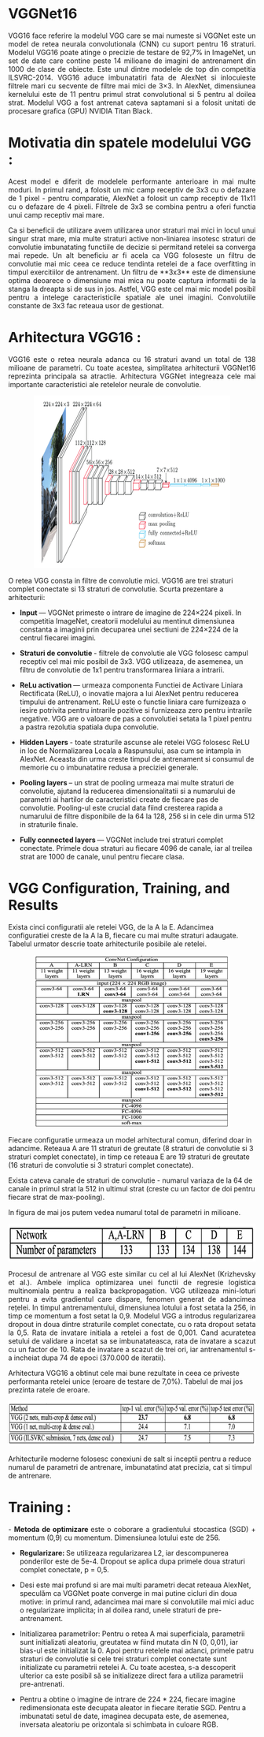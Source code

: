 # VGGNet16
<p align="justify"> VGG16 face referire la modelul VGG care se mai numeste si VGGNet este un model de retea neurala convolutionala (CNN) cu suport pentru 16 straturi. Modelul VGG16 poate atinge o precizie de testare de 92,7% in ImageNet, un set de date care contine peste 14 milioane de imagini de antrenament din 1000 de clase de obiecte. Este unul dintre modelele de top din competitia ILSVRC-2014.
VGG16 aduce imbunatatiri fata de AlexNet si inlocuieste filtrele mari cu secvente de filtre mai mici de 3×3. In AlexNet, dimensiunea kernelului este de 11 pentru primul strat convolutional si 5 pentru al doilea strat. Modelul VGG a fost antrenat cateva saptamani si a folosit unitati de procesare grafica (GPU) NVIDIA Titan Black.

# Motivatia din spatele modelului VGG :

<p align="justify">Acest model e diferit de modelele performante anterioare in mai multe moduri. In primul rand, a folosit un mic camp receptiv de 3x3 cu o defazare de 1 pixel - pentru comparatie, AlexNet a folosit un camp receptiv 
de 11x11 cu o defazare de 4 pixeli. Filtrele de 3x3 se combina pentru a oferi functia unui camp receptiv mai mare.

<p align="justify">Ca si beneficii de utilizare avem utilizarea unor straturi mai mici in locul unui singur strat mare, mia multe straturi active non-liniarea insotesc straturi de convolutie imbunatating functiile de decizie si permitand retelei sa converga mai repede.
Un alt beneficiu ar fi acela ca VGG foloseste un filtru de convolutie mai mic ceea ce reduce tendinta retelei de a face overfitting in timpul exercitiilor de antrenament. Un filtru de **3x3** este de dimensiune optima deoarece o dimensiune mai mica nu poate captura informatii de la stanga la dreapta si de sus in jos. Astfel, VGG este cel mai mic model posibil pentru a intelege caracteristicile spatiale ale unei imagini.
Convolutiile constante de 3x3 fac reteaua usor de gestionat.



# Arhitectura VGG16 :

<p align="justify">VGG16 este o retea neurala adanca cu 16 straturi avand un total de 138 milioane de parametri. Cu toate acestea, simplitatea arhitecturii VGGNet16 reprezinta principala sa atractie.
Arhitectura VGGNet integreaza cele mai importante caracteristici ale retelelor neurale de convolutie.

<div align="center">
    <img height="350" width="400" src="https://github.com/mirceazco/VerificareFormala-2023/blob/main/LaTeX/vggnet.png.png">
</div>


O retea VGG consta in filtre de convolutie mici. VGG16 are trei straturi complet conectate si 13 straturi de convolutie.
Scurta prezentare a arhitecturii:


- <strong> Input </strong> — VGGNet primeste o intrare de imagine de 224×224 pixeli. In competitia ImageNet, creatorii modelului au mentinut dimensiunea constanta a imaginii prin decuparea unei sectiuni de 224×224 de la centrul fiecarei imagini.

- <strong> Straturi de convolutie </strong> - filtrele de convolutie ale VGG folosesc campul receptiv cel mai mic posibil de 3x3. VGG utilizeaza, de asemenea, un filtru de convolutie de 1x1 pentru transformarea liniara a intrarii. 

- <strong> ReLu activation </strong> — urmeaza componenta Functiei de Activare Liniara Rectificata (ReLU), o inovatie majora a lui AlexNet pentru reducerea timpului de antrenament. ReLU este o functie liniara care 
furnizeaza o iesire potrivita pentru intrarile pozitive si furnizeaza zero pentru intrarile negative. VGG are o valoare de pas a convolutiei setata la 1 pixel pentru a pastra rezolutia spatiala dupa convolutie.

- <strong> Hidden Layers </strong> - toate straturile ascunse ale retelei VGG folosesc ReLU in loc de Normalizarea Locala a Raspunsului, asa cum se intampla in AlexNet. Aceasta din urma creste timpul de antrenament si consumul de memorie cu o imbunatatire redusa a preciziei generale.

- <strong> Pooling layers </strong> – un strat de pooling urmeaza mai multe straturi de convolutie, ajutand la reducerea dimensionalitatii si a numarului de parametri ai hartilor de caracteristici create de fiecare pas de convolutie. Pooling-ul este crucial data fiind cresterea rapida a numarului de filtre disponibile de la 64 la 128, 256 si in cele din urma 512 in straturile finale.

- <strong> Fully connected layers </strong> — VGGNet include trei straturi complet conectate. Primele doua straturi au fiecare 4096 de canale, iar al treilea strat are 1000 de canale, unul pentru fiecare clasa.


# VGG Configuration, Training, and Results

Exista cinci configuratii ale retelei VGG, de la A la E. Adancimea configuratiei creste de la A la B, fiecare cu mai multe straturi adaugate. Tabelul urmator descrie toate arhitecturile posibile ale retelei.

<div align="center">
    <img height="350" width="400" src="https://github.com/mirceazco/VerificareFormala-2023/blob/main/LaTeX/config.png">
</div>

Fiecare configuratie urmeaza un model arhitectural comun, diferind doar in adancime. Reteaua A are 11 straturi de greutate (8 straturi de convolutie si 3 straturi complet conectate), in timp ce reteaua E are 19 straturi de greutate (16 straturi de convolutie si 3 straturi complet conectate).

Exista cateva canale de straturi de convolutie - numarul variaza de la 64 de canale in primul strat la 512 in ultimul strat (creste cu un factor de doi pentru fiecare strat de max-pooling). 

In figura de mai jos putem vedea numarul total de parametri in milioane.

<div align="center">
    <img height="77" width="724" src="https://github.com/mirceazco/VerificareFormala-2023/blob/main/LaTeX/parameters.png">
</div>

<p align="justify">Procesul de antrenare al VGG este similar cu cel al lui AlexNet (Krizhevsky et al.). Ambele implica optimizarea unei functii de regresie logistica multinomiala pentru a realiza backpropagation. VGG utilizeaza mini-loturi pentru a evita gradientul care dispare, fenomen generat de adancimea rețelei.
In timpul antrenamentului, dimensiunea lotului a fost setata la 256, in timp ce momentum a fost setat la 0,9. Modelul VGG a introdus regularizarea dropout in doua dintre straturile complet conectate, cu o rata dropout setata la 0,5. Rata de invatare initiala a retelei a fost de 0,001. Cand acuratetea setului de validare a incetat sa se imbunatateasca, rata de invatare a scazut cu un factor de 10. Rata de invatare a scazut de trei ori, iar antrenamentul s-a incheiat dupa 74 de epoci (370.000 de iteratii).

Arhitectura VGG16 a obtinut cele mai bune rezultate in ceea ce priveste performanta retelei unice (eroare de testare de 7,0%). Tabelul de mai jos prezinta ratele de eroare.

<div align="center">
    <img height="92" width="726" src="https://github.com/mirceazco/VerificareFormala-2023/blob/main/LaTeX/rates.png">
</div>

Arhitecturile moderne folosesc conexiuni de salt si inceptii pentru a reduce numarul de parametri de antrenare, imbunatatind atat precizia, cat si timpul de antrenare.


# Training :

<p align="justify">  - <strong> Metoda de optimizare </strong> este o coborare a gradientului stocastica (SGD) + momentum (0,9) cu momentum. Dimensiunea lotului este de 256.

- <strong> Regularizare: </strong> Se utilizeaza regularizarea L2, iar descompunerea ponderilor este de 5e-4. Dropout se aplica dupa primele doua straturi complet conectate, p = 0,5.

 - Desi este mai profund si are mai multi parametri decat reteaua AlexNet, speculăm ca VGGNet poate converge in mai putine cicluri din doua motive: in primul rand, adancimea mai mare si convolutiile mai mici aduc o regularizare implicita; in al doilea rand, unele straturi de pre-antrenament.

- Initializarea parametrilor: Pentru o retea A mai superficiala, parametrii sunt initializati aleatoriu, greutatea w fiind mutata din N (0, 0,01), iar bias-ul este initializat la 0. Apoi pentru retelele mai adanci, primele patru straturi de convolutie si cele trei straturi complet conectate sunt initializate cu parametrii retelei A. Cu toate acestea, s-a descoperit ulterior ca este posibil să se initializeze direct fara a utiliza parametrii pre-antrenati.

- Pentru a obtine o imagine de intrare de 224 * 224, fiecare imagine redimensionata este decupata aleator in fiecare iteratie SGD. Pentru a imbunatati setul de date, imaginea decupata este, de asemenea, inversata aleatoriu pe orizontala si schimbata in culoare RGB.
































